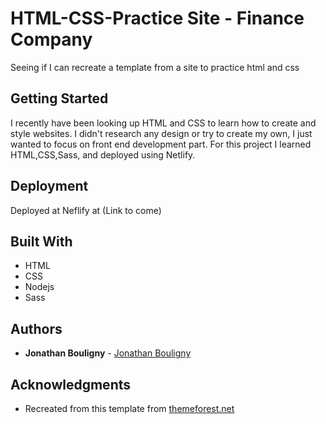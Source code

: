 # HTML-CSS-Practice Site - Finance Company

Seeing if I can recreate a template from a site to practice html and css

## Getting Started
I recently have been looking up HTML and CSS to learn how to create and style websites. I didn't research any design or try to create my own, I just wanted to focus on front end development part. For this project I learned HTML,CSS,Sass, and deployed using Netlify.

## Deployment

Deployed at Neflify at (Link to come)

## Built With

* HTML
* CSS
* Nodejs
* Sass

## Authors

* **Jonathan Bouligny** - [Jonathan Bouligny](https://github.com/JonathanBouligny)

## Acknowledgments

* Recreated from this template from [themeforest.net](https://preview.themeforest.net/item/financity-business-financial-wordpress-theme/full_screen_preview/20757434)
